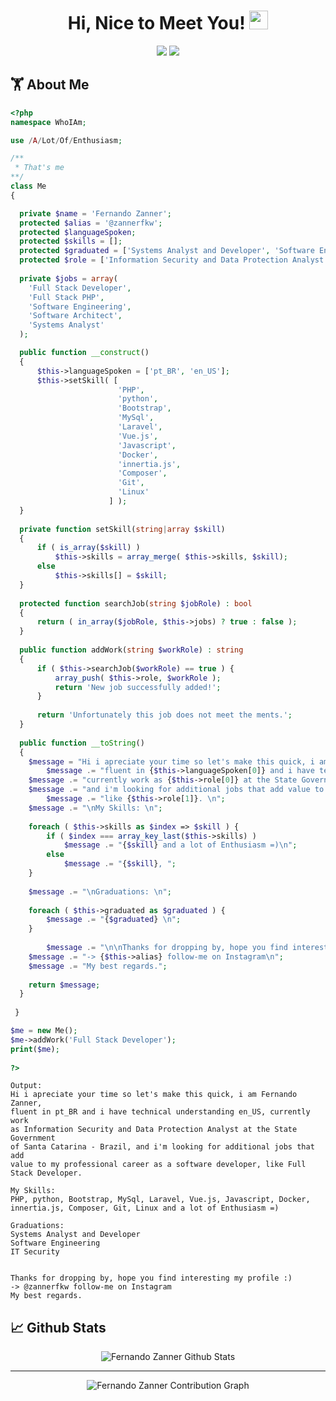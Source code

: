 <h1 align="center">
  Hi, Nice to Meet You! <img src="https://media.giphy.com/media/hvRJCLFzcasrR4ia7z/giphy.gif" width="30px">
</h1>

<p align="center">   
  <a href="mailto:fernandozanner@gmail.com" target="_blank"><img src="https://img.shields.io/badge/-Email-0D1117?style=for-the-badge&logo=gmail&logoColor=0078D4"></a>
  <a href="https://www.linkedin.com/in/fernandozanner/" target="_blank"><img src="https://img.shields.io/badge/-LinkedIn-0D1117?style=for-the-badge&logo=linkedin&logoColor=0078D4"></a>
    <!--https://dev.to/envoy_/150-badges-for-github-pnk-->
</p>

## 🏋 About Me

```php
<?php
namespace WhoIAm;

use /A/Lot/Of/Enthusiasm;

/**
 * That's me
**/
class Me 
{

  private $name = 'Fernando Zanner';
  protected $alias = '@zannerfkw';
  protected $languageSpoken;
  protected $skills = [];
  protected $graduated = ['Systems Analyst and Developer', 'Software Engineering', 'IT Security'];
  protected $role = ['Information Security and Data Protection Analyst'];
  
  private $jobs = array(  
    'Full Stack Developer', 
    'Full Stack PHP',
    'Software Engineering',
    'Software Architect',
    'Systems Analyst'
  );

  public function __construct() 
  {
      $this->languageSpoken = ['pt_BR', 'en_US'];
      $this->setSkill( [ 
                        'PHP', 
                        'python', 
                        'Bootstrap', 
                        'MySql', 
                        'Laravel', 
                        'Vue.js', 
                        'Javascript', 
                        'Docker', 
                        'innertia.js', 
                        'Composer', 
                        'Git', 
                        'Linux' 
                      ] );
  }
  
  private function setSkill(string|array $skill)
  {
      if ( is_array($skill) )
          $this->skills = array_merge( $this->skills, $skill);
      else
          $this->skills[] = $skill;
  }
  
  protected function searchJob(string $jobRole) : bool
  {
      return ( in_array($jobRole, $this->jobs) ? true : false );
  }
  
  public function addWork(string $workRole) : string
  {
      if ( $this->searchJob($workRole) == true ) {
          array_push( $this->role, $workRole );
          return 'New job successfully added!';
      }
      
      return 'Unfortunately this job does not meet the ments.';
  }
  
  public function __toString()
  {
  	$message = "Hi i apreciate your time so let's make this quick, i am {$this->name}, ";
        $message .= "fluent in {$this->languageSpoken[0]} and i have technical understanding {$this->languageSpoken[1]}, ";
  	$message .= "currently work as {$this->role[0]} at the State Government of Santa Catarina - Brazil, ";
  	$message .= "and i'm looking for additional jobs that add value to my professional career as a software developer, ";
        $message .= "like {$this->role[1]}. \n";
  	$message .= "\nMy Skills: \n";
  	
  	foreach ( $this->skills as $index => $skill ) {
  		if ( $index === array_key_last($this->skills) ) 
  			$message .= "{$skill} and a lot of Enthusiasm =)\n";
  		else 
  			$message .= "{$skill}, ";
  	}
  	
  	$message .= "\nGraduations: \n";
  	
  	foreach ( $this->graduated as $graduated ) {
  		$message .= "{$graduated} \n";
  	}
  	
        $message .= "\n\nThanks for dropping by, hope you find interesting my profile :)\n";
  	$message .= "-> {$this->alias} follow-me on Instagram\n";
  	$message .= "My best regards.";
  	
  	return $message;
  }
  
 }

$me = new Me();
$me->addWork('Full Stack Developer');
print($me);
 
?>
```
```
Output:
Hi i apreciate your time so let's make this quick, i am Fernando Zanner, 
fluent in pt_BR and i have technical understanding en_US, currently work 
as Information Security and Data Protection Analyst at the State Government 
of Santa Catarina - Brazil, and i'm looking for additional jobs that add 
value to my professional career as a software developer, like Full Stack Developer. 

My Skills: 
PHP, python, Bootstrap, MySql, Laravel, Vue.js, Javascript, Docker, 
innertia.js, Composer, Git, Linux and a lot of Enthusiasm =)

Graduations: 
Systems Analyst and Developer 
Software Engineering 
IT Security 


Thanks for dropping by, hope you find interesting my profile :)
-> @zannerfkw follow-me on Instagram
My best regards.
```

## 📈 Github Stats

<div align="center">

  <div>
    <img alt="Fernando Zanner Github Stats" src="http://github-readme-streak-stats.herokuapp.com?user=FernandoZanner&theme=github-dark&hide_border=true&date_format=M%20j%5B%2C%20Y%5D&dates=FFFFFF&sideLabels=0078D4&currStreakLabel=0078D4&stroke=0078D4&ring=0078D4" />
  </div>

  <hr/>

  <div>
    <img alt="Fernando Zanner Contribution Graph" src="https://activity-graph.herokuapp.com/graph?username=FernandoZanner&bg_color=0D1117&color=0078D4&line=FFFFFF&point=0078D4&hide_border=true" />
  <div>

</div>

